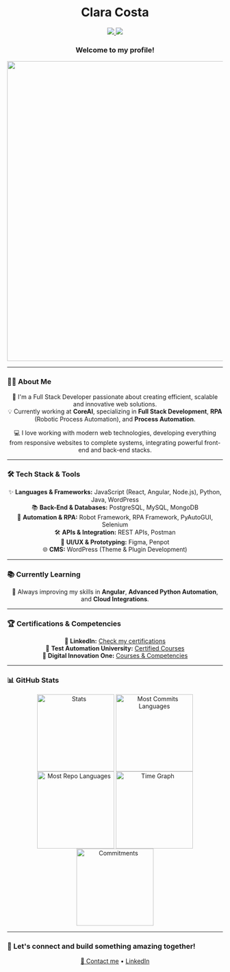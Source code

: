 <br>

<h1 align="center">
  Clara Costa 
</h1>

<p align="center">
  <a href="mailto:claracostarc@gmail.com">
    <img src="https://img.shields.io/badge/Gmail-D14836?style=for-the-badge&logo=gmail&logoColor=white" target="_blank"> 
  </a>
  <a href="https://www.linkedin.com/in/claracostadev/"> 
    <img src="https://img.shields.io/badge/LinkedIn-0077B5?style=for-the-badge&logo=linkedin&logoColor=white" target="_blank"> 
  </a>
</p>

<h3 align="center">Welcome to my profile!</h3>

<p align="center">
  <img src="https://gist.githubusercontent.com/vininjr/d29bb07bdadb41e4b0923bc8fa748b1a/raw/88f20c9d749d756be63f22b09f3c4ac570bc5101/programming.gif" width="700">
</p>

---

### 👩‍💻 About Me

<p align="center">
🚀 I'm a Full Stack Developer passionate about creating efficient, scalable and innovative web solutions. <br>
💡 Currently working at <b>CoreAI</b>, specializing in <b>Full Stack Development</b>, <b>RPA</b> (Robotic Process Automation), and <b>Process Automation</b>.
</p>

<p align="center">
💻 I love working with modern web technologies, developing everything from responsive websites to complete systems, integrating powerful front-end and back-end stacks.
</p>

---

### 🛠️ Tech Stack & Tools

<p align="center"> 
✨ <b>Languages & Frameworks:</b> JavaScript (React, Angular, Node.js), Python, Java, WordPress <br>
📚 <b>Back-End & Databases:</b> PostgreSQL, MySQL, MongoDB <br>
🔧 <b>Automation & RPA:</b> Robot Framework, RPA Framework, PyAutoGUI, Selenium <br>
🛠️ <b>APIs & Integration:</b> REST APIs, Postman <br>
🎨 <b>UI/UX & Prototyping:</b> Figma, Penpot <br>
🌐 <b>CMS:</b> WordPress (Theme & Plugin Development)
</p>

---

### 📚 Currently Learning

<p align="center"> 
📖 Always improving my skills in <b>Angular</b>, <b>Advanced Python Automation</b>, and <b>Cloud Integrations</b>.
</p>

---

### 🏆 Certifications & Competencies

<p align="center">
 🚀 <b>LinkedIn:</b> <a href="https://www.linkedin.com/in/claracostadev/details/certifications/" target="_blank">Check my certifications</a> <br>
 🚀 <b>Test Automation University:</b> <a href="https://testautomationu.applitools.com/certificate/?id=7cfe186d" target="_blank">Certified Courses</a> <br>
 🚀 <b>Digital Innovation One:</b> <a href="https://www.dio.me/users/claracostarc" target="_blank">Courses & Competencies</a> 
</p>

---

### 📊 GitHub Stats

<div align="center">
  <img align="center" src="http://github-profile-summary-cards.vercel.app/api/cards/stats?username=ClaraCosta&theme=tokyonight" height="180em" alt="Stats"/>
  <img align="center" src="http://github-profile-summary-cards.vercel.app/api/cards/most-commit-language?username=ClaraCosta&theme=tokyonight&exclude=html,CSS,Jupyter%20Notebook" height="180em" alt="Most Commits Languages"/>
  <img align="center" src="http://github-profile-summary-cards.vercel.app/api/cards/repos-per-language?username=ClaraCosta&theme=tokyonight&exclude=html,CSS,Jupyter%20Notebook" height="180em" alt="Most Repo Languages"/>
  <img align="center" src="http://github-profile-summary-cards.vercel.app/api/cards/productive-time?username=ClaraCosta&theme=tokyonight&utcOffset=5.30" height="180em" alt="Time Graph"/>
  <img align="center" src="http://github-profile-summary-cards.vercel.app/api/cards/profile-details?username=ClaraCosta&theme=tokyonight" height="180em" alt="Commitments"/>
</div>

---

### 🚀 Let's connect and build something amazing together!

<p align="center">
  <a href="mailto:claracostarc@gmail.com">📩 Contact me</a> • <a href="https://www.linkedin.com/in/claracostadev/">LinkedIn</a>
</p>

